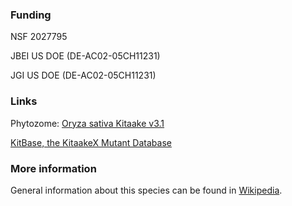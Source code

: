 ### Funding
NSF 2027795

JBEI US DOE (DE-AC02-05CH11231)

JGI US DOE (DE-AC02-05CH11231)

### Links
Phytozome: [Oryza sativa Kitaake v3.1](https://phytozome-next.jgi.doe.gov/info/OsativaKitaake_v3_1)

[KitBase, the KitaakeX Mutant Database](https://kitbase.ucdavis.edu/home)

### More information
General information about this species can be found in [Wikipedia](http://en.wikipedia.org/wiki/Oryza_sativa).
